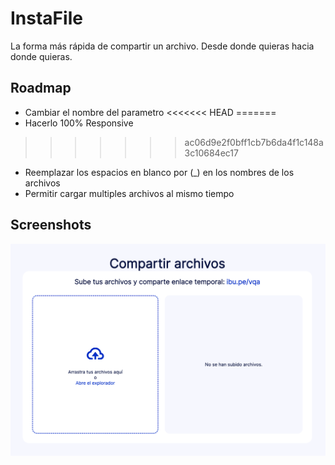 # InstaFile
La forma más rápida de compartir un archivo. Desde donde quieras hacia donde quieras.

## Roadmap
- Cambiar el nombre del parametro
<<<<<<< HEAD
=======
- Hacerlo 100% Responsive
>>>>>>> ac06d9e2f0bff1cb7b6da4f1c148a3c10684ec17
- Reemplazar los espacios en blanco por (_) en los nombres de los archivos
- Permitir cargar multiples archivos al mismo tiempo

## Screenshots
![App Screenshot](./screenshot-1.png)
